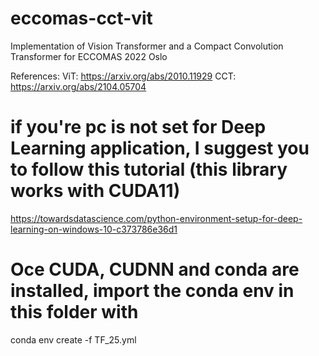 # eccomas-cct-vit
Implementation of Vision Transformer and a Compact Convolution Transformer for ECCOMAS 2022 Oslo

References:
ViT: https://arxiv.org/abs/2010.11929
CCT: https://arxiv.org/abs/2104.05704

# if you're pc is not set for Deep Learning application, I suggest you to follow this tutorial (this library works with CUDA11)
https://towardsdatascience.com/python-environment-setup-for-deep-learning-on-windows-10-c373786e36d1

# Oce CUDA, CUDNN and conda are installed, import the conda env in this folder with
conda env create -f TF_25.yml